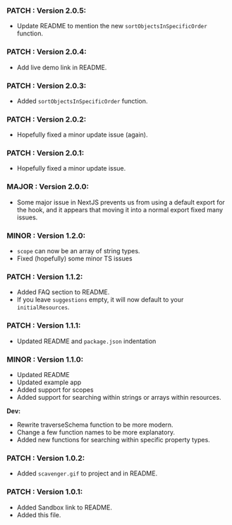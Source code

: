 ### PATCH : Version 2.0.5:

- Update README to mention the new `sortObjectsInSpecificOrder` function.

### PATCH : Version 2.0.4:

- Add live demo link in README.

### PATCH : Version 2.0.3:

- Added `sortObjectsInSpecificOrder` function.

### PATCH : Version 2.0.2:

- Hopefully fixed a minor update issue (again).

### PATCH : Version 2.0.1:

- Hopefully fixed a minor update issue.

### MAJOR : Version 2.0.0:

- Some major issue in NextJS prevents us from using a default export for the hook, and it appears that moving it into a normal export fixed many issues.

### MINOR : Version 1.2.0:

- `scope` can now be an array of string types.
- Fixed (hopefully) some minor TS issues

### PATCH : Version 1.1.2:

- Added FAQ section to README.
- If you leave `suggestions` empty, it will now default to your `initialResources`.

### PATCH : Version 1.1.1:

- Updated README and `package.json` indentation

### MINOR : Version 1.1.0:

- Updated README
- Updated example app
- Added support for scopes
- Added support for searching within strings or arrays within resources.

**Dev:**

- Rewrite traverseSchema function to be more modern.
- Change a few function names to be more explanatory.
- Added new functions for searching within specific property types.

### PATCH : Version 1.0.2:

- Added `scavenger.gif` to project and in README.

### PATCH : Version 1.0.1:

- Added Sandbox link to README.
- Added this file.
